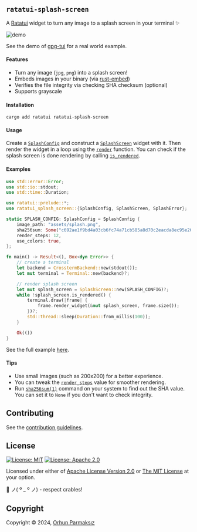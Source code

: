 ## `ratatui-splash-screen`

<!-- cargo-rdme start -->

A [Ratatui] widget to turn any image to a splash screen in your terminal ✨

![demo](https://github.com/orhun/ratatui-splash-screen/assets/24392180/e8e7570d-1c3a-4294-9b4c-e7e9b262730b)

See the demo of [gpg-tui] for a real world example.

#### Features

- Turn any image (`jpg`, `png`) into a splash screen!
- Embeds images in your binary (via [rust-embed])
- Verifies the file integrity via checking SHA checksum (optional)
- Supports grayscale

#### Installation

```shell
cargo add ratatui ratatui-splash-screen
```

#### Usage

Create a [`SplashConfig`] and construct a [`SplashScreen`] widget with it.
Then render the widget in a loop using the [`render`] function.
You can check if the splash screen is done rendering by calling [`is_rendered`].

#### Examples

```rust
use std::error::Error;
use std::io::stdout;
use std::time::Duration;

use ratatui::prelude::*;
use ratatui_splash_screen::{SplashConfig, SplashScreen, SplashError};

static SPLASH_CONFIG: SplashConfig = SplashConfig {
    image_path: "assets/splash.png",
    sha256sum: Some("c692ae1f9bd4a03cb6fc74a71cb585a8d70c2eacda8ec95e26aa0d6a0670cffd"),
    render_steps: 12,
    use_colors: true,
};

fn main() -> Result<(), Box<dyn Error>> {
    // create a terminal
    let backend = CrosstermBackend::new(stdout());
    let mut terminal = Terminal::new(backend)?;

    // render splash screen
    let mut splash_screen = SplashScreen::new(SPLASH_CONFIG)?;
    while !splash_screen.is_rendered() {
        terminal.draw(|frame| {
            frame.render_widget(&mut splash_screen, frame.size());
        })?;
        std::thread::sleep(Duration::from_millis(100));
    }

    Ok(())
}
```

See the full example [here](https://github.com/orhun/ratatui-splash-screen/blob/main/examples/demo.rs).

#### Tips

- Use small images (such as 200x200) for a better experience.
- You can tweak the [`render_steps`] value for smoother rendering.
- Run [`sha256sum(1)`] command on your system to find out the SHA value. You can set it to `None` if you don't want to check integrity.

[ratatui-splash-screen]: https://github.com/orhun/ratatui-splash-screen
[ratatui]: https://ratatui.rs
[rust-embed]: https://github.com/pyrossh/rust-embed
[`sha256sum(1)`]: https://linux.die.net/man/1/sha256sum
[gpg-tui]: https://github.com/orhun/gpg-tui

[`SplashConfig`]: https://docs.rs/ratatui-splash-screen/latest/ratatui_splash_screen/config/struct.SplashConfig.html
[`SplashScreen`]: https://docs.rs/ratatui-splash-screen/latest/ratatui_splash_screen/splash_screen/struct.SplashScreen.html
[`is_rendered`]: https://docs.rs/ratatui-splash-screen/latest/ratatui_splash_screen/splash_screen/struct.SplashScreen.html#method.is_rendered
[`render_steps`]: https://docs.rs/ratatui-splash-screen/latest/ratatui_splash_screen/config/struct.SplashConfig.html#structfield.render_steps
[`render`]: https://docs.rs/ratatui/latest/ratatui/widgets/trait.Widget.html#tymethod.render

<!-- cargo-rdme end -->

## Contributing

See the [contribution guidelines](CONTRIBUTING.md).

## License

[![License: MIT](https://img.shields.io/badge/License-MIT-yellow.svg?style=flat&logo=GitHub)](./LICENSE-MIT)
[![License: Apache 2.0](https://img.shields.io/badge/License-Apache%202.0-blue.svg?style=flat&logo=GitHub)](./LICENSE-APACHE)

Licensed under either of [Apache License Version 2.0](./LICENSE-APACHE) or [The MIT License](./LICENSE-MIT) at your option.

🦀 ノ( º \_ º ノ) - respect crables!

## Copyright

Copyright © 2024, [Orhun Parmaksız](mailto:orhunparmaksiz@gmail.com)

